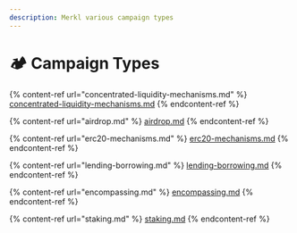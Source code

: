```yaml
---
description: Merkl various campaign types
---
```


# 🏕️ Campaign Types

{% content-ref url="concentrated-liquidity-mechanisms.md" %}
[concentrated-liquidity-mechanisms.md](concentrated-liquidity-mechanisms.md)
{% endcontent-ref %}

{% content-ref url="airdrop.md" %}
[airdrop.md](airdrop.md)
{% endcontent-ref %}

{% content-ref url="erc20-mechanisms.md" %}
[erc20-mechanisms.md](erc20-mechanisms.md)
{% endcontent-ref %}

{% content-ref url="lending-borrowing.md" %}
[lending-borrowing.md](lending-borrowing.md)
{% endcontent-ref %}

{% content-ref url="encompassing.md" %}
[encompassing.md](encompassing.md)
{% endcontent-ref %}

{% content-ref url="staking.md" %}
[staking.md](staking.md)
{% endcontent-ref %}
